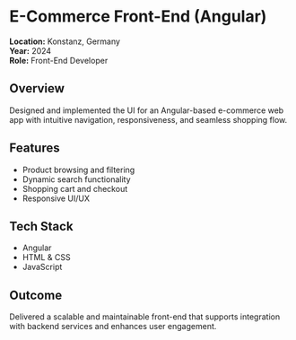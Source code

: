# E-Commerce Front-End (Angular)

**Location:** Konstanz, Germany  
**Year:** 2024  
**Role:** Front-End Developer

## Overview

Designed and implemented the UI for an Angular-based e-commerce web app with intuitive navigation, responsiveness, and seamless shopping flow.

## Features

- Product browsing and filtering
- Dynamic search functionality
- Shopping cart and checkout
- Responsive UI/UX

## Tech Stack

- Angular
- HTML & CSS
- JavaScript

## Outcome

Delivered a scalable and maintainable front-end that supports integration with backend services and enhances user engagement.
